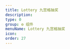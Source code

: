 ```yaml
---
title: Lottery 九宫格抽奖
description:
type: 0
group: ⚙ 组件
menuName: Lottery 九宫格抽奖
icon:
order: 27
---
```


